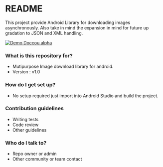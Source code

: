 # README #

This project provide Android Library for downloading images asynchronously. Also take in mind the expansion in mind for future up gradation to JSON and XML handling.

[![Demo Doccou alpha](https://j.gifs.com/PNLvp1.gif)](https://www.youtube.com/watch?v=8XxnIcrwA3Q)

### What is this repository for? ###

* Mutipurpose Image download library for android.
* Version : v1.0

### How do I get set up? ###

* No setup required just import into Android Studio and build the project.


### Contribution guidelines ###

* Writing tests
* Code review
* Other guidelines

### Who do I talk to? ###

* Repo owner or admin
* Other community or team contact

